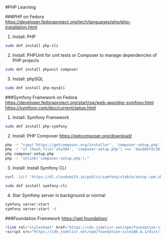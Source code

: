 #PHP Learning

###PHP on Fedora
https://developer.fedoraproject.org/tech/languages/php/php-installation.html

1. Install: PHP

```bash
sudo dnf install php-cli
```

2. Install: PHPUnit for unit tests or Composer to manage dependencies of PHP projects

```bash
sudo dnf install phpunit composer
```

3. Install: phpSQL

```bash
sudo dnf install php-mysqli
```

###Symfony Framework on Fedora
https://developer.fedoraproject.org/start/sw/web-app/php-symfony.html
https://symfony.com/doc/current/setup.html

1. Install: Symfony Framework

```bash
sudo dnf install php-symfony
```

2. Install: PHP Composer
   https://getcomposer.org/download/

```bash
php -r "copy('https://getcomposer.org/installer', 'composer-setup.php');"
php -r "if (hash_file('sha384', 'composer-setup.php') === 'dac665fdc30fdd8ec78b38b9800061b4150413ff2e3b6f88543c636f7cd84f6db9189d43a81e5503cda447da73c7e5b6') { echo 'Installer verified'; } else { echo 'Installer corrupt'; unlink('composer-setup.php'); } echo PHP_EOL;"
php composer-setup.php
php -r "unlink('composer-setup.php');"
```

3. Install: Install Symfony CLI

```bash
curl -1sLf 'https://dl.cloudsmith.io/public/symfony/stable/setup.rpm.sh' | sudo -E bash

sudo dnf install symfony-cli
```

4. Star Symfony server in background or normal

```bash
symfony server:start
symfony server:start -d
```

###Foundation Framework
https://get.foundation/

```PHP
<link rel="stylesheet" href="https://cdn.jsdelivr.net/npm/foundation-sites@6.8.1/dist/css/foundation.min.css" crossorigin="anonymous">
<script src="https://cdn.jsdelivr.net/npm/foundation-sites@6.8.1/dist/js/foundation.min.js" crossorigin="anonymous"></script>
```
